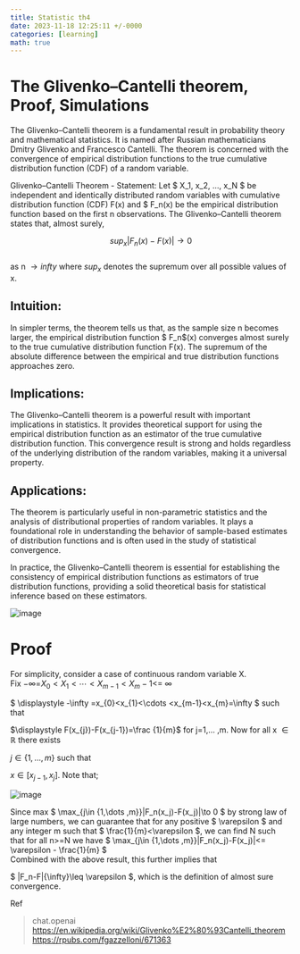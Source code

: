 ```yaml
---
title: Statistic th4
date: 2023-11-18 12:25:11 +/-0000
categories: [learning]
math: true
---
```


# The Glivenko–Cantelli theorem, Proof, Simulations
The Glivenko–Cantelli theorem is a fundamental result in probability theory and mathematical statistics. It is named after Russian mathematicians Dmitry Glivenko and Francesco Cantelli. The theorem is concerned with the convergence of empirical distribution functions to the true cumulative distribution function (CDF) of a random variable.

Glivenko–Cantelli Theorem - Statement:
Let $ X_1, x_2, ..., x_N $ be independent and identically distributed random variables with cumulative distribution function (CDF) F(x) and $ F_n(x) be the empirical distribution function based on the first 
n observations. The Glivenko–Cantelli theorem states that, almost surely, <br>

$$
sup_x |F_n(x)-F(x)| \to 0
$$
<br>
as n $\to infty$ where $sup_x$ denotes the supremum over all possible values of x.

## Intuition:
In simpler terms, the theorem tells us that, as the sample size  n becomes larger, the empirical distribution function 
$ F_n$(x) converges almost surely to the true cumulative distribution function F(x). The supremum of the absolute difference between the empirical and true distribution functions approaches zero.

## Implications:
The Glivenko–Cantelli theorem is a powerful result with important implications in statistics. It provides theoretical support for using the empirical distribution function as an estimator of the true cumulative distribution function. This convergence result is strong and holds regardless of the underlying distribution of the random variables, making it a universal property.

## Applications:
The theorem is particularly useful in non-parametric statistics and the analysis of distributional properties of random variables. It plays a foundational role in understanding the behavior of sample-based estimates of distribution functions and is often used in the study of statistical convergence.

In practice, the Glivenko–Cantelli theorem is essential for establishing the consistency of empirical distribution functions as estimators of true distribution functions, providing a solid theoretical basis for statistical inference based on these estimators.

![image](https://github.com/Cheroberous/cheroberous.github.io/assets/102479391/eb2810dc-e539-4a67-8a36-0bd9a05c7fb0)


# Proof

For simplicity, consider a case of continuous random variable  X. <br>
Fix −∞=$X_0<X_1<⋯<X_{m-1}<X_m− 1<$= ∞ <br>

$ \displaystyle -\infty =x_{0}<x_{1}<\cdots <x_{m-1}<x_{m}=\infty $ such that <br>

$\displaystyle F(x_{j})-F(x_{j-1})=\frac {1}{m}$ for  j=1,... ,m. Now for all  x $\in \mathbb{R}$ there exists 

$\displaystyle j\in \{1,\dots ,m\}$ such that 

$\displaystyle x\in \left[x_{j-1},x_{j}\right]$. Note that; <br>

![image](https://github.com/Cheroberous/cheroberous.github.io/assets/102479391/d95c2c82-bd1c-48ce-b610-cd82aa5867e4) <br>

Since max $ \max_{j\in \{1,\dots ,m\}}|F_n(x_j)-F(x_j)|\to 0 $ by strong law of large numbers, we can guarantee that for any positive 
$ \varepsilon $ and any integer m such that $ \frac{1}{m}<\varepsilon $, we can find N such that for all n>=N  we have $ \max_{j\in \{1,\dots ,m\}}|F_n(x_j)-F(x_j)|<= \varepsilon - \frac{1}{m} $ <br>
Combined with the above result, this further implies that <br>

$ \|F_n-F\|{\infty}\leq \varepsilon  $, which is the definition of almost sure convergence.








Ref
>chat.openai <br>
>https://en.wikipedia.org/wiki/Glivenko%E2%80%93Cantelli_theorem
>https://rpubs.com/fgazzelloni/671363
